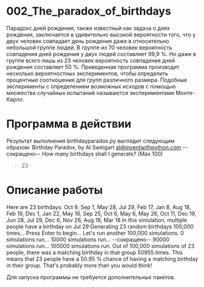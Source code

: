 # 002_The_paradox_of_birthdays
Парадокс дней рождения, также известный как задача о днях рождения, заключается в удивительно высокой вероятности того, что у двух человек совпадает день рождения даже в относительно небольшой группе людей. В группе из 70 человек вероятность совпадения дней рождения у двух людей составляет 99,9 %. Но даже в группе всего лишь из 23 человек вероятность совпадения дней рождения составляет 50 %. Приведенная программа производит несколько вероятностных экспериментов, чтобы определить процентные соотношения для групп различного размера. Подобные эксперименты с определением возможных исходов с помощью множества случайных испытаний называются экспериментами Монте-Карло.

# Программа в действии
Результат выполнения birthdayparadox.py выглядит следующим образом:
Birthday Paradox, by Al Sweigart al@inventwithpython.com
--сокращено--
How many birthdays shall I generate? (Max 100)
> 23
# Описание работы
Here are 23 birthdays:
Oct 9, Sep 1, May 28, Jul 29, Feb 17, Jan 8, Aug 18, Feb 19, Dec 1, Jan 22,
May 16, Sep 25, Oct 6, May 6, May 26, Oct 11, Dec 19, Jun 28, Jul 29, Dec 6,
Nov 26, Aug 18, Mar 18
In this simulation, multiple people have a birthday on Jul 29
Generating 23 random birthdays 100,000 times...
Press Enter to begin...
Let's run another 100,000 simulations.
0 simulations run...
10000 simulations run...
--сокращено--
90000 simulations run...
100000 simulations run.
Out of 100,000 simulations of 23 people, there was a
matching birthday in that group 50955 times. This means
that 23 people have a 50.95 % chance of
having a matching birthday in their group.
That's probably more than you would think!

Для запуска программы не требуется дополнительных пакетов. 
